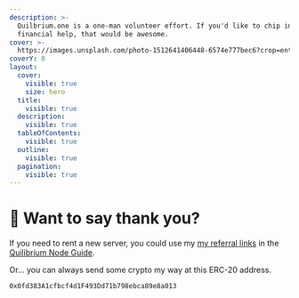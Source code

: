 ```yaml
---
description: >-
  Quilbrium.one is a one-man volunteer effort. If you'd like to chip in some
  financial help, that would be awesome.
cover: >-
  https://images.unsplash.com/photo-1512641406448-6574e777bec6?crop=entropy&cs=srgb&fm=jpg&ixid=M3wxOTcwMjR8MHwxfHNlYXJjaHwxfHxzdW5zZXR8ZW58MHx8fHwxNzE4NzE2NTUyfDA&ixlib=rb-4.0.3&q=85
coverY: 0
layout:
  cover:
    visible: true
    size: hero
  title:
    visible: true
  description:
    visible: true
  tableOfContents:
    visible: true
  outline:
    visible: true
  pagination:
    visible: true
---
```


# 💜 Want to say thank you?

If you need to rent a new server, you could use my  [my referral links](https://docs.quilibrium.one/start/best-server-providers)  in the  [Quilibrium Node Guide](https://app.gitbook.com/o/OarGuxi0cVButvqcFwRt/s/wYHoFaVat0JopE1zxmDI/ "mention").

Or… you can always send some crypto my way at this ERC-20 address.

```
0x0fd383A1cfbcf4d1F493Dd71b798ebca89e8a013
```
